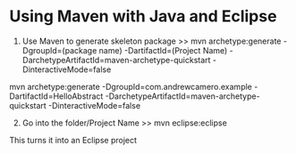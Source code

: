 Using Maven with Java and Eclipse
===================

1. Use Maven to generate skeleton package >> mvn archetype:generate -DgroupId=(package name) -DartifactId=(Project Name) -DarchetypeArtifactId=maven-archetype-quickstart -DinteractiveMode=false 

mvn archetype:generate -DgroupId=com.andrewcamero.example -DartifactId=HelloAbstract -DarchetypeArtifactId=maven-archetype-quickstart -DinteractiveMode=false 

2. Go into the folder/Project Name >> mvn eclipse:eclipse

This turns it into an Eclipse project
